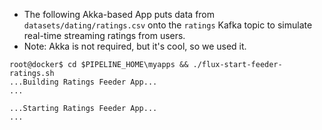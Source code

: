 * The following Akka-based App puts data from `datasets/dating/ratings.csv` onto the `ratings` Kafka topic to simulate real-time streaming ratings from users.  
* Note:  Akka is not required, but it's cool, so we used it.
```
root@docker$ cd $PIPELINE_HOME\myapps && ./flux-start-feeder-ratings.sh
...Building Ratings Feeder App...
...

...Starting Ratings Feeder App...
...
```